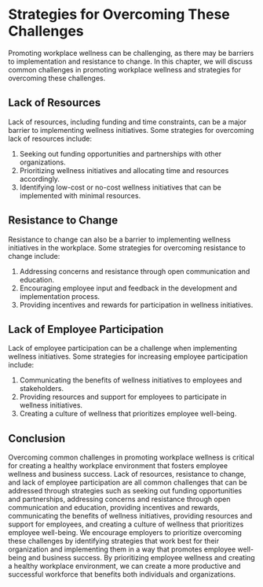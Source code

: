Strategies for Overcoming These Challenges
====================================================================================================================

Promoting workplace wellness can be challenging, as there may be barriers to implementation and resistance to change. In this chapter, we will discuss common challenges in promoting workplace wellness and strategies for overcoming these challenges.

Lack of Resources
-----------------

Lack of resources, including funding and time constraints, can be a major barrier to implementing wellness initiatives. Some strategies for overcoming lack of resources include:

1. Seeking out funding opportunities and partnerships with other organizations.
2. Prioritizing wellness initiatives and allocating time and resources accordingly.
3. Identifying low-cost or no-cost wellness initiatives that can be implemented with minimal resources.

Resistance to Change
--------------------

Resistance to change can also be a barrier to implementing wellness initiatives in the workplace. Some strategies for overcoming resistance to change include:

1. Addressing concerns and resistance through open communication and education.
2. Encouraging employee input and feedback in the development and implementation process.
3. Providing incentives and rewards for participation in wellness initiatives.

Lack of Employee Participation
------------------------------

Lack of employee participation can be a challenge when implementing wellness initiatives. Some strategies for increasing employee participation include:

1. Communicating the benefits of wellness initiatives to employees and stakeholders.
2. Providing resources and support for employees to participate in wellness initiatives.
3. Creating a culture of wellness that prioritizes employee well-being.

Conclusion
----------

Overcoming common challenges in promoting workplace wellness is critical for creating a healthy workplace environment that fosters employee wellness and business success. Lack of resources, resistance to change, and lack of employee participation are all common challenges that can be addressed through strategies such as seeking out funding opportunities and partnerships, addressing concerns and resistance through open communication and education, providing incentives and rewards, communicating the benefits of wellness initiatives, providing resources and support for employees, and creating a culture of wellness that prioritizes employee well-being. We encourage employers to prioritize overcoming these challenges by identifying strategies that work best for their organization and implementing them in a way that promotes employee well-being and business success. By prioritizing employee wellness and creating a healthy workplace environment, we can create a more productive and successful workforce that benefits both individuals and organizations.
